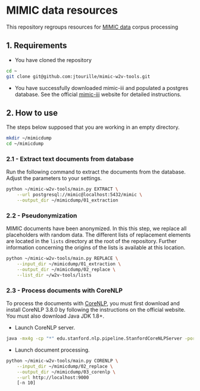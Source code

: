 # MIMIC data resources

This repository regroups resources for [MIMIC data](https://mimic.physionet.org/) corpus processing

## 1. Requirements

* You have cloned the repository

 ```bash
 cd ~
 git clone git@github.com:jtourille/mimic-w2v-tools.git
 ```
* You have successfully downloaded mimic-iii and populated a postgres database. See the official 
[mimic-iii](https://mimic.physionet.org/) website for detailed instructions.

## 2. How to use

The steps below supposed that you are working in an empty directory.

```bash
mkdir ~/mimicdump
cd ~/mimicdump
```

### 2.1 - Extract text documents from database

Run the following command to extract the documents from the database. Adjust the parameters to your settings.

```bash
python ~/mimic-w2v-tools/main.py EXTRACT \
    --url postgresql://mimic@localhost:5432/mimic \
    --output_dir ~/mimicdump/01_extraction
```

### 2.2 - Pseudonymization

MIMIC documents have been anonymized. In this this step, we replace all placeholders with random data. 
The different lists of replacement elements are located in the `lists` directory at the root of the
repository. Further information concerning the origins of the lists is available at this location.

```bash
python ~/mimic-w2v-tools/main.py REPLACE \
    --input_dir ~/mimicdump/01_extraction \
    --output_dir ~/mimicdump/02_replace \
    --list_dir ~/w2v-tools/lists
```

### 2.3 - Process documents with CoreNLP

To process the documents with [CoreNLP](https://stanfordnlp.github.io/CoreNLP/), you must first download and install
 CoreNLP 3.8.0 by following the instructions on the official website. You must also download Java JDK 1.8+.
 
* Launch CoreNLP server.

```bash
java -mx4g -cp "*" edu.stanford.nlp.pipeline.StanfordCoreNLPServer -port 9000 -timeout 15000 -quiet
``` 

* Launch document processing.

```bash
python ~/mimic-w2v-tools/main.py CORENLP \
    --input_dir ~/mimicdump/02_replace \
    --output_dir ~/mimicdump/03_corenlp \
    --url http://localhost:9000
    [-n 10]
```
